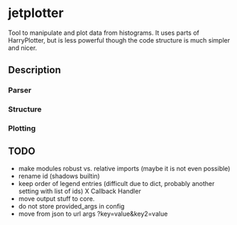 # jetplotter

Tool to manipulate and plot data from histograms. It uses parts of HarryPlotter,
but is less powerful though the code structure is much simpler and nicer.

## Description

### Parser

### Structure

### Plotting

## TODO
  - make modules robust vs. relative imports (maybe it is not even possible)
  - rename id (shadows builtin)
  - keep order of legend entries (difficult due to dict, probably another setting with list of ids)
  X Callback Handler
  - move output stuff to core.
  - do not store provided_args in config
  - move from json to url args ?key=value&key2=value
